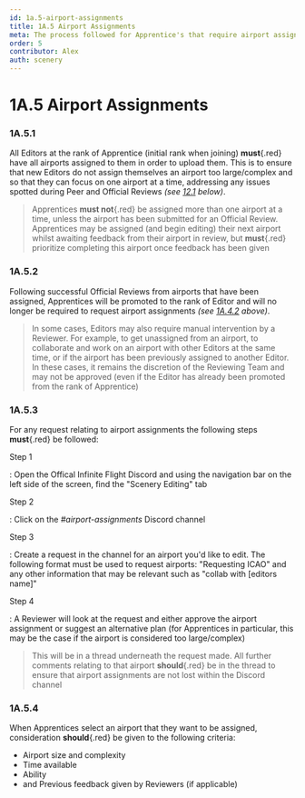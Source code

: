 ```yaml
---
id: 1a.5-airport-assignments
title: 1A.5 Airport Assignments
meta: The process followed for Apprentice's that require airport assignments within Infinite Flight.
order: 5
contributor: Alex
auth: scenery
---
```


# 1A.5  Airport Assignments



### 1A.5.1    

All Editors at the rank of Apprentice (initial rank when joining) **must**{.red} have all airports assigned to them in order to upload them. This is to ensure that new Editors do not assign themselves an airport too large/complex and so that they can focus on one airport at a time, addressing any issues spotted during Peer and Official Reviews *(see [12.1](/guide/scenery-editor-manual/12.-review-and-release/12.1-review-and-release-process) below)*.



> Apprentices **must not**{.red} be assigned more than one airport at a time, unless the airport has been submitted for an Official Review. Apprentices may be assigned (and begin editing) their next airport whilst awaiting feedback from their airport in review, but **must**{.red} prioritize completing this airport once feedback has been given



### 1A.5.2

Following successful Official Reviews from airports that have been assigned, Apprentices will be promoted to the rank of Editor and will no longer be required to request airport assignments *(see [1A.4.2](/guide/scenery-editor-manual/1a.-administration/1a.4-rank-structure#1a.4.2) above)*.



> In some cases, Editors may also require manual intervention by a Reviewer. For example, to get unassigned from an airport, to collaborate and work on an airport with other Editors at the same time, or if the airport has been previously assigned to another Editor. In these cases, it remains the discretion of the Reviewing Team and may not be approved (even if the Editor has already been promoted from the rank of Apprentice)



### 1A.5.3

For any request relating to airport assignments the following steps **must**{.red} be followed:



Step 1

: Open the Offical Infinite Flight Discord and using the navigation bar on the left side of the screen, find the "Scenery Editing" tab



Step 2

: Click on the *#airport-assignments* Discord channel



Step 3

: Create a request in the channel for an airport you'd like to edit. The following format must be used to request airports: "Requesting ICAO" and any other information that may be relevant such as "collab with [editors name]"



Step 4

: A Reviewer will look at the request and either approve the airport assignment or suggest an alternative plan (for Apprentices in particular, this may be the case if the airport is considered too large/complex)



> This will be in a thread underneath the request made. All further comments relating to that airport **should**{.red} be in the thread to ensure that airport assignments are not lost within the Discord channel



### 1A.5.4

When Apprentices select an airport that they want to be assigned, consideration **should**{.red} be given to the following criteria:



- Airport size and complexity
- Time available
- Ability
- and Previous feedback given by Reviewers (if applicable)


